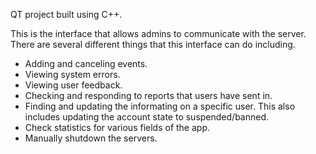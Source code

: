 QT project built using C++.

This is the interface that allows admins to communicate with the server. There are several different things that this interface can do including.
 - Adding and canceling events.
 - Viewing system errors.
 - Viewing user feedback.
 - Checking and responding to reports that users have sent in.
 - Finding and updating the informating on a specific user. This also includes updating the account state to suspended/banned.
 - Check statistics for various fields of the app.
 - Manually shutdown the servers.
